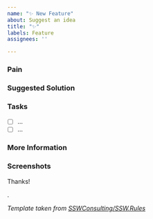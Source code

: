 ```yaml
---
name: "✨ New Feature"
about: Suggest an idea
title: "✨"
labels: Feature
assignees: ''

---
```


### Pain
<!-- Explain the pain you are experiencing -->

### Suggested Solution
<!-- Describe the solution you'd like -->

### Tasks
<!--Add GitHub tasks-->
- [ ] ...
- [ ] ...

### More Information
<!-- Add any other context here. -->

### Screenshots
<!-- If applicable, add screenshots to help explain your problem. -->

Thanks!

.

*Template taken from [SSWConsulting/SSW.Rules](https://github.com/SSWConsulting/SSW.Rules/blob/main/.github/ISSUE_TEMPLATE/0-feature.md)*

